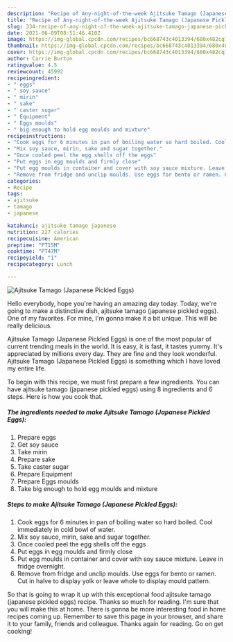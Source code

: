 ```yaml
---
description: "Recipe of Any-night-of-the-week Ajitsuke Tamago (Japanese Pickled Eggs)"
title: "Recipe of Any-night-of-the-week Ajitsuke Tamago (Japanese Pickled Eggs)"
slug: 334-recipe-of-any-night-of-the-week-ajitsuke-tamago-japanese-pickled-eggs
date: 2021-06-09T08:51:46.410Z
image: https://img-global.cpcdn.com/recipes/bc668743c4013394/680x482cq70/ajitsuke-tamago-japanese-pickled-eggs-recipe-main-photo.jpg
thumbnail: https://img-global.cpcdn.com/recipes/bc668743c4013394/680x482cq70/ajitsuke-tamago-japanese-pickled-eggs-recipe-main-photo.jpg
cover: https://img-global.cpcdn.com/recipes/bc668743c4013394/680x482cq70/ajitsuke-tamago-japanese-pickled-eggs-recipe-main-photo.jpg
author: Carrie Burton
ratingvalue: 4.5
reviewcount: 45992
recipeingredient:
- " eggs"
- " soy sauce"
- " mirin"
- " sake"
- " caster sugar"
- " Equipment"
- " Eggs moulds"
- " big enough to hold egg moulds and mixture"
recipeinstructions:
- "Cook eggs for 6 minutes in pan of boiling water so hard boiled. Cool immediately in cold bowl of water."
- "Mix soy sauce, mirin, sake and sugar together."
- "Once cooled peel the egg shells off the eggs"
- "Put eggs in egg moulds and firmly close"
- "Put egg moulds in container and cover with soy sauce mixture. Leave in fridge overnight."
- "Remove from fridge and unclip moulds. Use eggs for bento or ramen. Cut in halve to display yolk or leave whole to display mould pattern."
categories:
- Recipe
tags:
- ajitsuke
- tamago
- japanese

katakunci: ajitsuke tamago japanese 
nutrition: 227 calories
recipecuisine: American
preptime: "PT15M"
cooktime: "PT47M"
recipeyield: "1"
recipecategory: Lunch

---
```



![Ajitsuke Tamago (Japanese Pickled Eggs)](https://img-global.cpcdn.com/recipes/bc668743c4013394/680x482cq70/ajitsuke-tamago-japanese-pickled-eggs-recipe-main-photo.jpg)

Hello everybody, hope you're having an amazing day today. Today, we're going to make a distinctive dish, ajitsuke tamago (japanese pickled eggs). One of my favorites. For mine, I'm gonna make it a bit unique. This will be really delicious.



Ajitsuke Tamago (Japanese Pickled Eggs) is one of the most popular of current trending meals in the world. It is easy, it is fast, it tastes yummy. It's appreciated by millions every day. They are fine and they look wonderful. Ajitsuke Tamago (Japanese Pickled Eggs) is something which I have loved my entire life.


To begin with this recipe, we must first prepare a few ingredients. You can have ajitsuke tamago (japanese pickled eggs) using 8 ingredients and 6 steps. Here is how you cook that.

<!--inarticleads1-->

##### The ingredients needed to make Ajitsuke Tamago (Japanese Pickled Eggs):

1. Prepare  eggs
1. Get  soy sauce
1. Take  mirin
1. Prepare  sake
1. Take  caster sugar
1. Prepare  Equipment
1. Prepare  Eggs moulds
1. Take  big enough to hold egg moulds and mixture




<!--inarticleads2-->

##### Steps to make Ajitsuke Tamago (Japanese Pickled Eggs):

1. Cook eggs for 6 minutes in pan of boiling water so hard boiled. Cool immediately in cold bowl of water.
1. Mix soy sauce, mirin, sake and sugar together.
1. Once cooled peel the egg shells off the eggs
1. Put eggs in egg moulds and firmly close
1. Put egg moulds in container and cover with soy sauce mixture. Leave in fridge overnight.
1. Remove from fridge and unclip moulds. Use eggs for bento or ramen. Cut in halve to display yolk or leave whole to display mould pattern.




So that is going to wrap it up with this exceptional food ajitsuke tamago (japanese pickled eggs) recipe. Thanks so much for reading. I'm sure that you will make this at home. There is gonna be more interesting food in home recipes coming up. Remember to save this page in your browser, and share it to your family, friends and colleague. Thanks again for reading. Go on get cooking!
